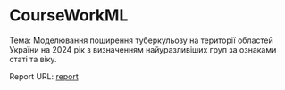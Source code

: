 # CourseWorkML

Тема: Моделювання поширення туберкульозу на території областей України на 2024 рік з визначенням найуразливіших груп за ознаками статі та віку.

Report URL: [report](https://docs.google.com/document/d/1H4y-WDGHqNomZLUaVKNDyjBV54mXwPNDNzdemi5azow/edit)
